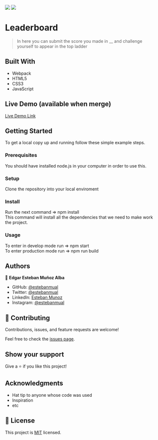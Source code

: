 ![](https://img.shields.io/badge/Microverse-blueviolet)
<img src="https://wakatime.com/badge/user/be79098d-c59e-407c-8952-0f274bb9e265/project/508ec814-cdd5-44c1-9678-51cda72acb32.svg" />

# Leaderboard

> In here you can submit the score you made in __ and challenge yourself to appear in the top ladder


## Built With

- Webpack
- HTML5
- CSS3
- JavaScript

## Live Demo (available when merge)

[Live Demo Link](https://livedemo.com)

## Getting Started
To get a local copy up and running follow these simple example steps.

### Prerequisites
You should have installed node.js in your computer in order to use this.

### Setup
Clone the repository into your local enviroment

### Install
Run the next command => npm install <br>
This command will install all the dependencies that we need to make work the project.

### Usage
To enter in develop mode run => npm start <br>
To enter production mode run => npm run build


## Authors

👤 **Edgar Esteban Muñoz Alba**

- GitHub: [@estebanmual](https://github.com/estebanmual)
- Twitter: [@estebanmual](https://twitter.com/estebanmual)
- LinkedIn: [Esteban Munoz](https://linkedin.com/in/estebanmual)
- Instagram: [@estebanmual](https://instagram.com/estebanmual)

## 🤝 Contributing

Contributions, issues, and feature requests are welcome!

Feel free to check the [issues page](../../issues/).

## Show your support

Give a ⭐️ if you like this project!

## Acknowledgments

- Hat tip to anyone whose code was used
- Inspiration
- etc

## 📝 License

This project is [MIT](./MIT.md) licensed.
